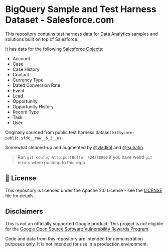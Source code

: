 # BigQuery Sample and Test Harness Dataset - Salesforce.com

This repository contains test harness data for Data Analytics samples and solutions built on top of Salesforce.

It has data for the following [Salesforce Objects](https://developer.salesforce.com/docs/atlas.en-us.object_reference.meta/object_reference/sforce_api_objects_concepts.htm):

* Account
* Case
* Case History
* Contact
* Currency Type
* Dated Conversion Rate
* Event
* Lead
* Opportunity
* Opportunity History
* Record Type
* Task
* User

Originally sourced from public test harness dataset `kittycorn-public.sfdc__raw__6_3__us`.

Somewhat cleaned-up and augmented by [@vladkol](https://github.com/vladkol) and [@lsubatin](https://github.com/lsubatin).

> Run `git config http.postBuffer 524288000` if you have weird `git` errors when pushing to this repo.

## 📄 License

This repository is licensed under the Apache 2.0 License - see the [LICENSE](LICENSE) file for details.

## Disclaimers

This is not an officially supported Google product. This project is not eligible for the [Google Open Source Software Vulnerability Rewards Program](https://bughunters.google.com/open-source-security).

Code and data from this repository are intended for demonstration purposes only. It is not intended for use in a production environment.
